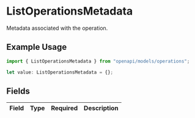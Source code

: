 # ListOperationsMetadata

Metadata associated with the operation.

## Example Usage

```typescript
import { ListOperationsMetadata } from "openapi/models/operations";

let value: ListOperationsMetadata = {};
```

## Fields

| Field       | Type        | Required    | Description |
| ----------- | ----------- | ----------- | ----------- |